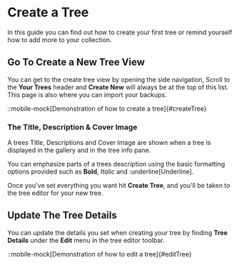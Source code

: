 # Create a Tree

In this guide you can find out how to create your first tree or remind yourself how to add more to your collection.

## Go To Create a New Tree View

You can get to the create tree view by opening the side navigation, Scroll to the **Your Trees** header and 
**Create New** will always be at the top of this list. This page is also where you can import your backups.

::mobile-mock[Demonstration of how to create a tree]{#createTree}

### The Title, Description & Cover Image
      
A trees Title, Descriptions and Cover Image are shown when a tree is displayed in the gallery and in the tree info pane.

You can emphasize parts of a trees description using the basic formatting options provided such as **Bold**, _Italic_ 
and :underline[Underline].

Once you've set everything you want hit **Create Tree**, and you'll be taken to the tree editor for your new tree.

## Update The Tree Details

You can update the details you set when creating your tree by finding **Tree Details** under the **Edit** menu in the 
tree editor toolbar.

::mobile-mock[Demonstration of how to edit a tree]{#editTree}
